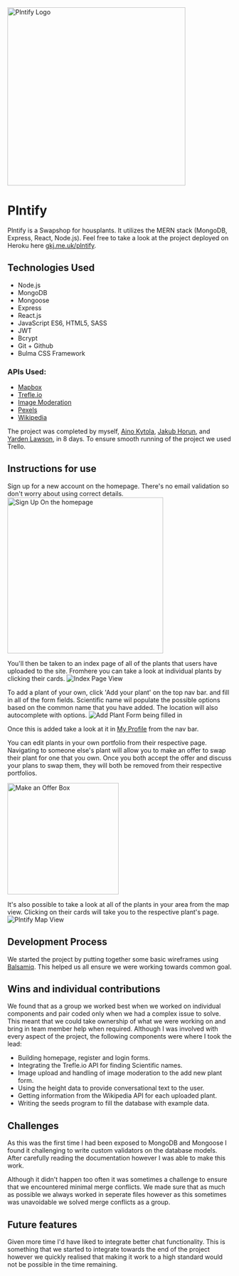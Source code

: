 <img src="https://res.cloudinary.com/jompra/image/upload/v1590678593/plntify_f9zfgd_1_csag9s.svg" alt="Plntify Logo" width="400" />

# Plntify

Plntify is a Swapshop for housplants. It utilizes the MERN stack (MongoDB, Express, React, Node.js). Feel free to take a look at the project deployed on Heroku here [gkj.me.uk/plntify](https://gkj.me.uk/plntify).

## Technologies Used
* Node.js
* MongoDB
* Mongoose
* Express
* React.js
* JavaScript ES6, HTML5, SASS
* JWT
* Bcrypt
* Git + Github
* Bulma CSS Framework

### APIs Used:
* [Mapbox](https://www.mapbox.com/)
* [Trefle.io](https://trefle.io/)
* [Image Moderation](https://www.moderatecontent.com/)
* [Pexels](https://www.pexels.com/api/?locale=en-US)
* [Wikipedia](https://www.mediawiki.org/wiki/API:Main_page)

The project was completed by myself, [Aino Kytola](https://github.com/ainokyto), [Jakub Horun](https://github.com/ykbhrn), and [Yarden Lawson](https://github.com/YBL123), in 8 days. To ensure smooth running of the project we used Trello.

## Instructions for use
Sign up for a new account on the homepage.
There's no email validation so don't worry about using correct details.
<img src="https://github.com/Jompra/sei-group-project/blob/master/Readme%20Assets/Sign%20Up.png" alt="Sign Up On the homepage" width="350" />

You'll then be taken to an index page of all of the plants that users have uploaded to the site. Fromhere you can take a look at individual plants by clicking their cards.
<img src="https://github.com/Jompra/sei-group-project/blob/master/Readme%20Assets/Index%20Page.png" alt="Index Page View" />

To add a plant of your own, click 'Add your plant' on the top nav bar. and fill in all of the form fields. Scientific name wil populate the possible options based on the common name that you have added. The location will also autocomplete with options.
<img src="https://github.com/Jompra/sei-group-project/blob/master/Readme%20Assets/Plntify-Demo.gif" alt="Add Plant Form being filled in" />

Once this is added take a look at it in [My Profile](https://plntify.herokuapp.com/profile) from the nav bar.

You can edit plants in your own portfolio from their respective page.
Navigating to someone else's plant will allow you to make an offer to swap their plant for one that you own. Once you both accept the offer and discuss your plans to swap them, they will both be removed from their respective portfolios.

<img src="https://github.com/Jompra/sei-group-project/blob/master/Readme%20Assets/Offer%20Box.png" alt="Make an Offer Box" width="250" />

It's also possible to take a look at all of the plants in your area from the map view. Clicking on their cards will take you to the respective plant's page.
<img src="https://github.com/Jompra/sei-group-project/blob/master/Readme%20Assets/Map%20View.png" alt="Plntify Map View" />

## Development Process

We started the project by putting together some basic wireframes using [Balsamiq](https://balsamiq.com/). This helped us all ensure we were working towards common goal.

## Wins and individual contributions
We found that as a group we worked best when we worked on individual components and pair coded only when we had a complex issue to solve. This meant that we could take ownership of what we were working on and bring in team member help when required. Although I was involved with every aspect of the project, the following components were where I took the lead:
* Building homepage, register and login forms.
* Integrating the Trefle.io API for finding Scientific names.
* Image upload and handling of image moderation to the add new plant form.
* Using the height data to provide conversational text to the user.
* Getting information from the Wikipedia API for each uploaded plant.
* Writing the seeds program to fill the database with example data.

## Challenges
As this was the first time I had been exposed to MongoDB and Mongoose I found it challenging to write custom validators on the database models. After carefully reading the documentation however I was able to make this work.

Although it didn't happen too often it was sometimes a challenge to ensure that we encountered minimal merge conflicts. We made sure that as much as possible we always worked in seperate files however as this sometimes was unavoidable we solved merge conflicts as a group.

## Future features
Given more time I'd have liked to integrate better chat functionality. This is something that we started to integrate towards the end of the project however we quickly realised that making it work to a high standard would not be possible in the time remaining.